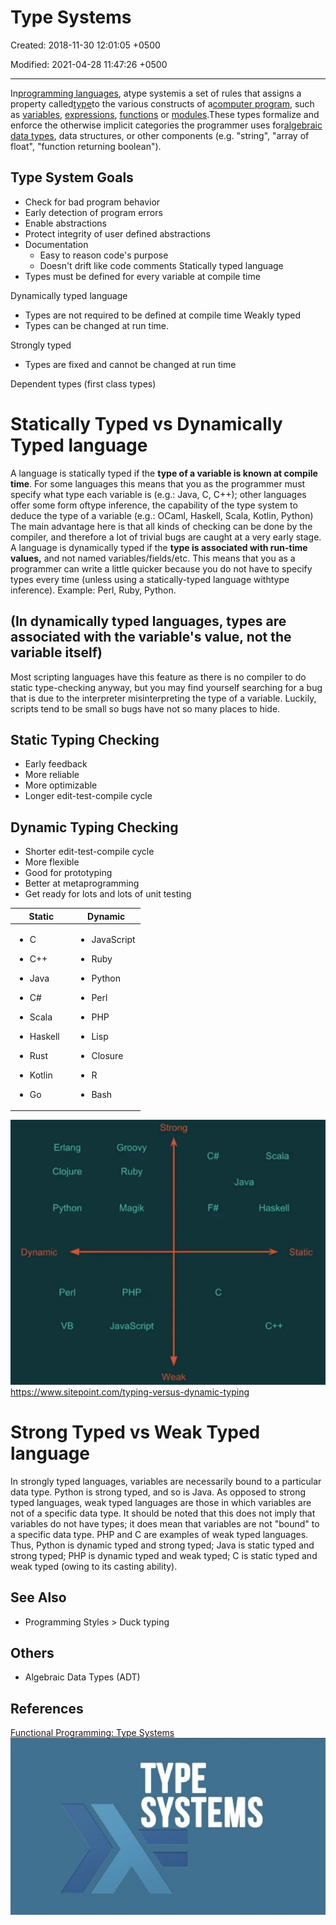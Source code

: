 # Type Systems

Created: 2018-11-30 12:01:05 +0500

Modified: 2021-04-28 11:47:26 +0500

---

In[programming languages](https://en.wikipedia.org/wiki/Programming_language), atype systemis a set of rules that assigns a property called[type](https://en.wikipedia.org/wiki/Type_(computer_science))to the various constructs of a[computer program](https://en.wikipedia.org/wiki/Computer_program), such as [variables](https://en.wikipedia.org/wiki/Variable_(computer_science)), [expressions](https://en.wikipedia.org/wiki/Expression_(computer_science)), [functions](https://en.wikipedia.org/wiki/Function_(computer_science)) or [modules](https://en.wikipedia.org/wiki/Modular_programming).These types formalize and enforce the otherwise implicit categories the programmer uses for[algebraic data types](https://en.wikipedia.org/wiki/Algebraic_data_type), data structures, or other components (e.g. "string", "array of float", "function returning boolean").
## Type System Goals
-   Check for bad program behavior
-   Early detection of program errors
-   Enable abstractions
-   Protect integrity of user defined abstractions
-   Documentation
    -   Easy to reason code's purpose
    -   Doesn't drift like code comments
Statically typed language
-   Types must be defined for every variable at compile time

Dynamically typed language
-   Types are not required to be defined at compile time
Weakly typed
-   Types can be changed at run time.

Strongly typed
-   Types are fixed and cannot be changed at run time

Dependent types (first class types)
# Statically Typed vs Dynamically Typed language

A language is statically typed if the **type of a variable is known at compile time**. For some languages this means that you as the programmer must specify what type each variable is (e.g.: Java, C, C++); other languages offer some form oftype inference, the capability of the type system to deduce the type of a variable (e.g.: OCaml, Haskell, Scala, Kotlin, Python)
The main advantage here is that all kinds of checking can be done by the compiler, and therefore a lot of trivial bugs are caught at a very early stage.
A language is dynamically typed if the **type is associated with run-time values,** and not named variables/fields/etc. This means that you as a programmer can write a little quicker because you do not have to specify types every time (unless using a statically-typed language withtype inference). Example: Perl, Ruby, Python.

## (In dynamically typed languages, types are associated with the variable's value, not the variable itself)
Most scripting languages have this feature as there is no compiler to do static type-checking anyway, but you may find yourself searching for a bug that is due to the interpreter misinterpreting the type of a variable. Luckily, scripts tend to be small so bugs have not so many places to hide.
## Static Typing Checking
-   Early feedback
-   More reliable
-   More optimizable
-   Longer edit-test-compile cycle
## Dynamic Typing Checking
-   Shorter edit-test-compile cycle
-   More flexible
-   Good for prototyping
-   Better at metaprogramming
-   Get ready for lots and lots of unit testing
<table>
<colgroup>
<col style="width: 47%" />
<col style="width: 52%" />
</colgroup>
<thead>
<tr class="header">
<th>Static</th>
<th>Dynamic</th>
</tr>
</thead>
<tbody>
<tr class="odd">
<td><ul class="incremental">
<li><p>C</p></li>
<li><p>C++</p></li>
<li><p>Java</p></li>
<li><p>C#</p></li>
<li><p>Scala</p></li>
<li><p>Haskell</p></li>
<li><p>Rust</p></li>
<li><p>Kotlin</p></li>
<li><p>Go</p></li>
</ul></td>
<td><ul class="incremental">
<li><p>JavaScript</p></li>
<li><p>Ruby</p></li>
<li><p>Python</p></li>
<li><p>Perl</p></li>
<li><p>PHP</p></li>
<li><p>Lisp</p></li>
<li><p>Closure</p></li>
<li><p>R</p></li>
<li><p>Bash</p></li>
</ul></td>
</tr>
</tbody>
</table>

![image](media/Type-Systems-image1.png)
<https://www.sitepoint.com/typing-versus-dynamic-typing>

# Strong Typed vs Weak Typed language
In strongly typed languages, variables are necessarily bound to a particular data type. Python is strong typed, and so is Java.
As opposed to strong typed languages, weak typed languages are those in which variables are not of a specific data type. It should be noted that this does not imply that variables do not have types; it does mean that variables are not "bound" to a specific data type. PHP and C are examples of weak typed languages.
Thus, Python is dynamic typed and strong typed; Java is static typed and strong typed; PHP is dynamic typed and weak typed; C is static typed and weak typed (owing to its casting ability).

## See Also
-   Programming Styles > Duck typing

## Others
-   Algebraic Data Types (ADT)

## References
[Functional Programming: Type Systems](https://www.youtube.com/watch?v=hy1wjkcIBCU)
![TYPE SYSTEMS ](media/Type-Systems-image2.jpg)